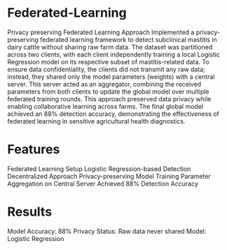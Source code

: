 # Federated-Learning
Privacy preserving Federated Learning Approach 
Implemented a privacy-preserving federated learning framework to detect subclinical mastitis in dairy cattle without sharing raw farm data. The dataset was partitioned across two clients, with each client independently training a local Logistic Regression model on its respective subset of mastitis-related data. To ensure data confidentiality, the clients did not transmit any raw data; instead, they shared only the model parameters (weights) with a central server. This server acted as an aggregator, combining the received parameters from both clients to update the global model over multiple federated training rounds. This approach preserved data privacy while enabling collaborative learning across farms. The final global model achieved an 88% detection accuracy, demonstrating the effectiveness of federated learning in sensitive agricultural health diagnostics.

# Features
Federated Learning Setup
Logistic Regression-based Detection
Decentralized Approach 
Privacy-preserving Model Training
Parameter Aggregation on Central Server
Achieved 88% Detection Accuracy

# Results
Model Accuracy: 88%
Privacy Status: Raw data never shared
Model: Logistic Regression

